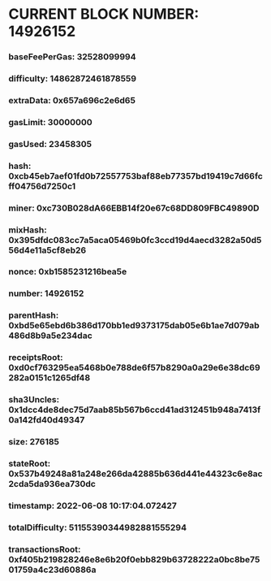 # CURRENT BLOCK NUMBER: 14926152

### baseFeePerGas: 32528099994
### difficulty: 14862872461878559
### extraData: 0x657a696c2e6d65
### gasLimit: 30000000
### gasUsed: 23458305
### hash: 0xcb45eb7aef01fd0b72557753baf88eb77357bd19419c7d66fcff04756d7250c1
### miner: 0xc730B028dA66EBB14f20e67c68DD809FBC49890D
### mixHash: 0x395dfdc083cc7a5aca05469b0fc3ccd19d4aecd3282a50d556d4e11a5cf8eb26
### nonce: 0xb1585231216bea5e
### number: 14926152
### parentHash: 0xbd5e65ebd6b386d170bb1ed9373175dab05e6b1ae7d079ab486d8b9a5e234dac
### receiptsRoot: 0xd0cf763295ea5468b0e788de6f57b8290a0a29e6e38dc69282a0151c1265df48
### sha3Uncles: 0x1dcc4de8dec75d7aab85b567b6ccd41ad312451b948a7413f0a142fd40d49347
### size: 276185
### stateRoot: 0x537b49248a81a248e266da42885b636d441e44323c6e8ac2cda5da936ea730dc
### timestamp: 2022-06-08 10:17:04.072427
### totalDifficulty: 51155390344982881555294
### transactionsRoot: 0xf405b219828246e8e6b20f0ebb829b63728222a0bc8be7501759a4c23d60886a
